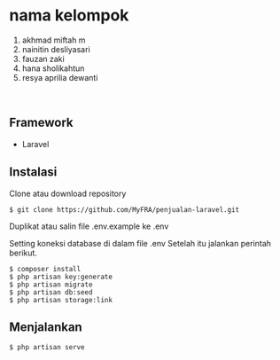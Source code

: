 # nama kelompok
1. akhmad miftah m
2. nainitin desliyasari
3. fauzan zaki
4. hana sholikahtun
5. resya aprilia dewanti


 <br /> 


## Framework

- Laravel





## Instalasi

Clone atau download repository

`$ git clone https://github.com/MyFRA/penjualan-laravel.git`

Duplikat atau salin file .env.example ke .env

Setting koneksi database di dalam file .env
Setelah itu jalankan perintah berikut.

`$ composer install` <br>
`$ php artisan key:generate` <br>
`$ php artisan migrate` <br>
`$ php artisan db:seed` <br>
`$ php artisan storage:link`



## Menjalankan

`$ php artisan serve`
<br><br>
